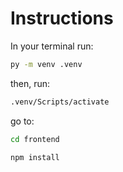 # Instructions

In your terminal run:
```bash
py -m venv .venv
```

then, run:
```bash
.venv/Scripts/activate
```

go to:
```bash
cd frontend
```

```bash
npm install
```

